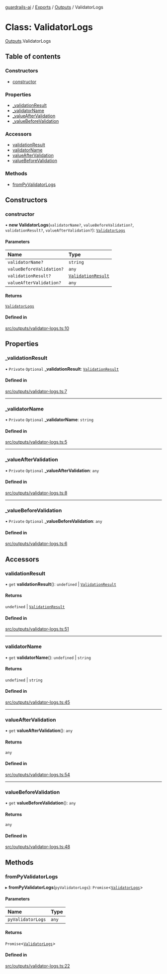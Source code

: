 [guardrails-ai](../README.md) / [Exports](../modules.md) / [Outputs](../modules/Outputs.md) / ValidatorLogs

# Class: ValidatorLogs

[Outputs](../modules/Outputs.md).ValidatorLogs

## Table of contents

### Constructors

- [constructor](Outputs.ValidatorLogs.md#constructor)

### Properties

- [\_validationResult](Outputs.ValidatorLogs.md#_validationresult)
- [\_validatorName](Outputs.ValidatorLogs.md#_validatorname)
- [\_valueAfterValidation](Outputs.ValidatorLogs.md#_valueaftervalidation)
- [\_valueBeforeValidation](Outputs.ValidatorLogs.md#_valuebeforevalidation)

### Accessors

- [validationResult](Outputs.ValidatorLogs.md#validationresult)
- [validatorName](Outputs.ValidatorLogs.md#validatorname)
- [valueAfterValidation](Outputs.ValidatorLogs.md#valueaftervalidation)
- [valueBeforeValidation](Outputs.ValidatorLogs.md#valuebeforevalidation)

### Methods

- [fromPyValidatorLogs](Outputs.ValidatorLogs.md#frompyvalidatorlogs)

## Constructors

### constructor

• **new ValidatorLogs**(`validatorName?`, `valueBeforeValidation?`, `validationResult?`, `valueAfterValidation?`): [`ValidatorLogs`](Outputs.ValidatorLogs.md)

#### Parameters

| Name | Type |
| :------ | :------ |
| `validatorName?` | `string` |
| `valueBeforeValidation?` | `any` |
| `validationResult?` | [`ValidationResult`](Outputs.ValidationResult.md) |
| `valueAfterValidation?` | `any` |

#### Returns

[`ValidatorLogs`](Outputs.ValidatorLogs.md)

#### Defined in

[src/outputs/validator-logs.ts:10](https://github.com/guardrails-ai/guardrails-js/blob/d37ad09/src/outputs/validator-logs.ts#L10)

## Properties

### \_validationResult

• `Private` `Optional` **\_validationResult**: [`ValidationResult`](Outputs.ValidationResult.md)

#### Defined in

[src/outputs/validator-logs.ts:7](https://github.com/guardrails-ai/guardrails-js/blob/d37ad09/src/outputs/validator-logs.ts#L7)

___

### \_validatorName

• `Private` `Optional` **\_validatorName**: `string`

#### Defined in

[src/outputs/validator-logs.ts:5](https://github.com/guardrails-ai/guardrails-js/blob/d37ad09/src/outputs/validator-logs.ts#L5)

___

### \_valueAfterValidation

• `Private` `Optional` **\_valueAfterValidation**: `any`

#### Defined in

[src/outputs/validator-logs.ts:8](https://github.com/guardrails-ai/guardrails-js/blob/d37ad09/src/outputs/validator-logs.ts#L8)

___

### \_valueBeforeValidation

• `Private` `Optional` **\_valueBeforeValidation**: `any`

#### Defined in

[src/outputs/validator-logs.ts:6](https://github.com/guardrails-ai/guardrails-js/blob/d37ad09/src/outputs/validator-logs.ts#L6)

## Accessors

### validationResult

• `get` **validationResult**(): `undefined` \| [`ValidationResult`](Outputs.ValidationResult.md)

#### Returns

`undefined` \| [`ValidationResult`](Outputs.ValidationResult.md)

#### Defined in

[src/outputs/validator-logs.ts:51](https://github.com/guardrails-ai/guardrails-js/blob/d37ad09/src/outputs/validator-logs.ts#L51)

___

### validatorName

• `get` **validatorName**(): `undefined` \| `string`

#### Returns

`undefined` \| `string`

#### Defined in

[src/outputs/validator-logs.ts:45](https://github.com/guardrails-ai/guardrails-js/blob/d37ad09/src/outputs/validator-logs.ts#L45)

___

### valueAfterValidation

• `get` **valueAfterValidation**(): `any`

#### Returns

`any`

#### Defined in

[src/outputs/validator-logs.ts:54](https://github.com/guardrails-ai/guardrails-js/blob/d37ad09/src/outputs/validator-logs.ts#L54)

___

### valueBeforeValidation

• `get` **valueBeforeValidation**(): `any`

#### Returns

`any`

#### Defined in

[src/outputs/validator-logs.ts:48](https://github.com/guardrails-ai/guardrails-js/blob/d37ad09/src/outputs/validator-logs.ts#L48)

## Methods

### fromPyValidatorLogs

▸ **fromPyValidatorLogs**(`pyValidatorLogs`): `Promise`\<[`ValidatorLogs`](Outputs.ValidatorLogs.md)\>

#### Parameters

| Name | Type |
| :------ | :------ |
| `pyValidatorLogs` | `any` |

#### Returns

`Promise`\<[`ValidatorLogs`](Outputs.ValidatorLogs.md)\>

#### Defined in

[src/outputs/validator-logs.ts:22](https://github.com/guardrails-ai/guardrails-js/blob/d37ad09/src/outputs/validator-logs.ts#L22)
